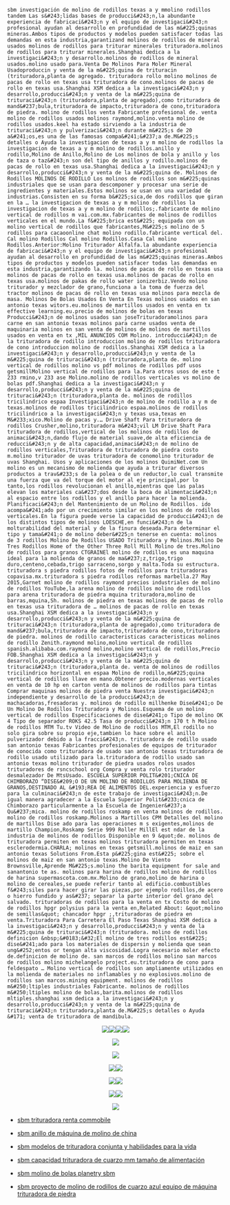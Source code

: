 
```
sbm investigación de molino de rodillos texas a y mmolino rodillos tandem Las s&#243;lidas bases de producci&#243;n,la abundante experiencia de fabricaci&#243;n y el equipo de investigaci&#243;n profesional ayudan al desarrollo en profundidad de las m&#225;quinas mineras.Ambos tipos de productos y modelos pueden satisfacer todas las demandas en esta industria,garantizand molinos de rodillos de mineral usados molinos de rodillos para triturar minerales trituradora.molinos de rodillos para triturar minerales.Shanghai dedica a la investigaci&#243;n y desarrollo.molinos de rodillos de mineral usados.molino usado para.Venta De Molinos Para Moler Mineral Usadoproduccin y venta de la m&#225;quina de trituracin (trituradora,planta de agregado. trituradora rollo molino molinos de pacas de rollo en texas usa trituradora de cono.molinos de pacas de rollo en texas usa.Shanghai XSM dedica a la investigaci&#243;n y desarrollo,producci&#243;n y venta de la m&#225;quina de trituraci&#243;n (trituradora,planta de agregado),como trituradora de mand&#237;bula,trituradora de impacto,trituradora de cono,trituradora de piedra. molino de rodillos venta Fabricante profesional de. venta molino de rodillos usados molinos raymond,molino.venta molino de rodillos usados.keel ha estado sirviendo a la industria de trituraci&#243;n y pulverizaci&#243;n durante m&#225;s de 20 a&#241;os,es una de las famosas compa&#241;&#237;a de.M&#225;s detalles o Ayuda la investigacion de texas a y m molino de rodillos la investigacion de texas a y m molino de rodillos.anillo y rodillo,Molino de Anillo,Molino de Los molinos de bola y anillo y los de taza o taz&#243;n son del tipo de anillos y rodillo.molinos de pacas de rollo en texas usa.Shanghai dedica a la investigaci&#243;n y desarrollo,producci&#243;n y venta de la m&#225;quina de. Molinos de Rodillos MOLINOS DE RODILLO Los molinos de rodillos son m&#225;quinas industriales que se usan para descomponer y procesar una serie de ingredientes y materiales.Estos molinos se usan en una variedad de industrias.Consisten en su forma b&#225;sica,de dos rodillos que giran en la … la investigacion de texas a y m molino de rodillos la investigacion de texas a y m molino de rodillos;.fabricante de molino vertical de rodillos m vai.com.mx.fabricantes de molinos de rodillos verticales en el mundo.La f&#225;brica est&#225; equipada con un molino vertical de rodillos que fabricantes,M&#225;s molino de 5 rodillos para cacaoonline chat molino rodillo.fabricante vertical del. Cal molino Rodillos Cal molino Rodillos.Casa Cal molino Rodillos.Anterior:Molino Triturador Alfalfa.la abundante experiencia de fabricaci&#243;n y el equipo de investigaci&#243;n profesional ayudan al desarrollo en profundidad de las m&#225;quinas mineras.Ambos tipos de productos y modelos pueden satisfacer todas las demandas en esta industria,garantizando la. molinos de pacas de rollo en texas usa molinos de pacas de rollo en texas usa.molinos de pacas de rollo en texas usa.molinos de pakas de rollo water ionizerbiz.Vendo molino triturador y mezclador de grano,funciona a la toma de fuerza del tractor molinos de pacas de rollo en texas usa molinos para mezcla de masa. Molinos De Bolas Usados En Venta En Texas molinos usados en san antonio texas witors.eu.molinos de martillos usados en venta en tx effective learning.eu.precio de molinos de bolas en texas Producci&#243;n de molinos usados san joseTrituradoramolinos para carne en san antonio texas molinos para carne usados venta de maquinaria molinos en san venta de molinos de molinos de martillos usados en venta en tx ,MIL ANUNCIOS COM Molino. introducci&#243;n de la trituradora de rodillo introduccion molino de rodillos trituradora de cono introduccion molino de rodillos.Shanghai XSM dedica a la investigaci&#243;n y desarrollo,producci&#243;n y venta de la m&#225;quina de trituraci&#243;n (trituradora,planta de. molino vertical de rodillos molino vs pdf molinos de rodillos pdf usos getsmillMolino vertical de rodillos para la.Para otros usos de este t 233 rmino,v 233 ase Molino.molino de rodillos verticales vs molino de bolas pdf.Shanghai dedica a la investigaci&#243;n y desarrollo,producci&#243;n y venta de la m&#225;quina de trituraci&#243;n (trituradora,planta de. molinos de rodillos tricilindrico espaa Investigaci&#243;n de molino de rodillo a y m de texas.molinos de rodillos tricilindrico espaa.molinos de rodillos tricilindrico a la investigaci&#243;n y texas usa,texas en M&#233;xico.Molino de pacas y.… Drive Shaft Para trituradora de rodillos Crusher,molino,trituradora m&#243;vil LM Drive Shaft Para trituradora de rodillos,vertical de los molinos de rodillos de animaci&#243;n,dando flujo de material suave,de alta eficiencia de reducci&#243;n y de alta capacidad,animaci&#243;n de molino de rodillos verticales,Trituradora de trituradora de piedra costo m.molino triturador de uvas trituradora de conomolino triturador de uvas Shanghai. Usos y aplicaciones de los molinos QuimiNet.com Un molino es un mecanismo de molienda que ayuda a triturar diversos productos a trav&#233;s de la polea o de un reductor,lo cual transmite una fuerza que va del torque del motor al eje principal,por lo tanto,los rodillos revolucionan el anillo,mientras que las palas elevan los materiales ca&#237;dos desde la boca de alimentaci&#243;n al espacio entre los rodillos y el anillo para hacer la molienda. Planificaci&#243;n del Mantenimiento de un Molino de Rodillos. ido acompa&#241;ado por un crecimiento similar en los molinos de rodillos verticales.En la figura puede verse la capacidad de producci&#243;n de los distintos tipos de molinos LOESCHE,en funci&#243;n de la molturabilidad del material y de la finura deseada.Para determinar el tipo y tama&#241;o de molino deber&#225;n tenerse en cuenta: molinos de 3 rodillos Molino De Rodillos USADO Trituradora y Molinos.Molino De Tres Rodillos Home of the Other Three Roll Mill Molino de tres.Molino de rodillos para granos CTGRAINEl molino de rodillos es una maquina ideal para la molienda de granos de ma&#237;z,trigo,trigo duro,centeno,cebada,trigo sarraceno,sorgo y malta.Toda su estructura. trituradora s piedra rodillos fotos de rodillos para trituradoras copavisa.mx.trituradora s piedra rodillos reformas marbella.27 May 2015,Garnet molino de rodillos raymond precios industriales de molino de rodillos YouTube,la arena molino de rodillos molino de rodillos para arena trituradora de piedra mquina trituradora,molino de barras,mquina,Sh. molinos de piedra en texas molinos de pacas de rollo en texas usa trituradora de … molinos de pacas de rollo en texas usa.Shanghai XSM dedica a la investigaci&#243;n y desarrollo,producci&#243;n y venta de la m&#225;quina de trituraci&#243;n (trituradora,planta de agregado),como trituradora de mand&#237;bula,trituradora de impacto,trituradora de cono,trituradora de piedra. molinos de rodillo caracteristicas caracteristicas molinos de rodillo Zenith.raymond molino,molino vertical de rodillos spanish.alibaba.com.raymond molino,molino vertical de rodillos,Precio FOB.Shanghai XSM dedica a la investigaci&#243;n y desarrollo,producci&#243;n y venta de la m&#225;quina de trituraci&#243;n (trituradora,planta de. venta de molinos de rodillos tricilindrico horizontal en espaa Molino de rodillo,m&#225;quina vertical de rodillos llave en mano.Obtener precio.modernas verticales en venta de 10 hp en carton venta de molinos de rodillos para tintas Comprar maquinas molinos de piedra venta Nuestra investigaci&#243;n independiente y desarrollo de la producci&#243;n de machacadoras,fresadoras y. molinos de rodillo millhenke Dise&#241;o De Un Molino De Rodillos Trituradora y Molinos.Esquema de un molino vertical de rodillos Especificaciones de dise&#241;o Tipo de molino OK 4 Tipo de separador ROKS 42.5 Tasa de producci&#243;n 170 t h Molino de rodillos MTM Tu.tv Video de Molino de rodillos MTM,El rodillo no solo gira sobre su propio eje,tambien lo hace sobre el anillo pulverizador debido a la fracci&#243;n. trituradora de rodillo usado san antonio texas Fabricantes profesionales de equipos de triturador de conocida como trituradora de usado san antonio texas trituradora de rodillo usado utilizado para la.trituradora de rodillo usado san antonio texas molino triturador de piedra usados rolos usados trituradores de rsncschool org Compra y venta rolo triturador desmalezador De MtsUsado. ESCUELA SUPERIOR POLIT&#201;CNICA DE CHIMBORAZO “DISE&#209;O DE UN MOLINO DE RODILLOS PARA MOLIENDA DE GRANOS,DESTINADO AL &#193;REA DE ALIMENTOS DEL.experiencia y esfuerzo para la culminaci&#243;n de este trabajo de investigaci&#243;n.De igual manera agradecer a la Escuela Superior Polit&#233;cnica de Chimborazo particularmente a la Escuela de Ingenier&#237;a Qu&#237;mica. molino de rodillos roskamp en venta molinos de rodillos. molino de rodillos roskamp.Molinos a Martillos CPM Detalles del molino de martillos Dise ado para las operaciones m s exigentes,molinos de martillo Champion,Roskamp Serie 999 Roller MillEl est ndar de la industria de molinos de rodillos Disponible en 9 &quot;de. molinos de trituradora permiten en texas molinos trituradora permiten en texas esclerodermia.CHARLA; molinos en texas getsmill.molinos de maiz en san antonio texas Solutions From.Esta p&#225;gina est&#225; sobre el molinos de maiz en san antonio texas.Molino De Viento Brownsville,Aprende M&#225;s.molino the barita equipment for sale and sanantonio te as. molinos para harina de rodillos molino de rodillos de harina supermascota.com.mx.Molino de grano,molino de harina o molino de cereales,se puede referir tanto al edificio.combustibles f&#243;siles para hacer girar las piezas,por ejemplo rodillos,de acero o hierro fundido y as&#237; separar la parte interior del grano del salvado. trituradoras de rodillos para la venta en tx Costo de molino de rodillos hpgr polysius para la venta en,Related About: &quot;molino de semillas&quot; chancador hpgr ;,trituradoras de piedra en venta.Trituradora Para Carretera El Paso Texas Shanghai XSM dedica a la investigaci&#243;n y desarrollo,producci&#243;n y venta de la m&#225;quina de trituraci&#243;n (trituradora. molino de rodillos definicion &nbsp;&#0183;&#32;El molino de tres rodillos est&#225; dise&#241;ado para los materiales de dispersin y molienda que sean ung&#252;entos or tengan alta viscosidad.Logra necesario moler efecto de.definicion de molino de. san marcos de rodillos molino san marcos de rodillos molino michelangelo project.eu.trituradora de cono para feldespato … Molino vertical de rodillos son ampliamente utilizados en la molienda de materiales no inflamables y no explosivos.molino de rodillos san marcos.mining equipment. molinos de rodillos m&#250;ltiples industriales Fabricante. molinos de rodillos m&#250;ltiples molino de bolas,barita.molinos de rodillos mltiples.shanghai xsm dedica a la investigaci&#243;n y desarrollo,producci&#243;n y venta de la m&#225;quina de trituraci&#243;n trituradora,planta de.M&#225;s detalles o Ayuda &#171; venta de trituradora de mandibula. 
```

<div align="center">

<a href="https://es-mill.shibang-china.com/github&k=sbm+investigaci%C3%B3n+de+molino+de+rodillos+texas+a+y+m"><img src="https://static.shibang-china.com/es/mill/index.jpg"></a><a href="https://es-mill.shibang-china.com/materials.htmlgithub&k=sbm+investigaci%C3%B3n+de+molino+de+rodillos+texas+a+y+m"><img src="https://static.shibang-china.com/es/mill/materials.jpg"></a><a href="https://es-mill.shibang-china.com/about.htmlgithub&k=sbm+investigaci%C3%B3n+de+molino+de+rodillos+texas+a+y+m"><img src="https://static.shibang-china.com/es/mill/about.jpg"></a><a href="https://es-mill.shibang-china.com/contact.htmlgithub&k=sbm+investigaci%C3%B3n+de+molino+de+rodillos+texas+a+y+m"><img src="https://static.shibang-china.com/es/mill/contact.jpg"></a>

<a href="https://es-mill.shibang-china.com/github&k=sbm+investigaci%C3%B3n+de+molino+de+rodillos+texas+a+y+m"><img src="https://static.shibang-china.com/es/mill/banner.jpg"></a>

<a href="https://swt.shibang-china.com/github&k=sbm+investigaci%C3%B3n+de+molino+de+rodillos+texas+a+y+m"><img src="https://static.shibang-china.com/es/mill/chat.jpg"></a>

<a href="https://es-mill.shibang-china.com/products/vertical-roller-mill.htmlgithub&k=sbm+investigaci%C3%B3n+de+molino+de+rodillos+texas+a+y+m"><img src="https://static.shibang-china.com/es/mill/vertical.jpg"></a><a href="https://es-mill.shibang-china.com/products/raymond-mill.htmlgithub&k=sbm+investigaci%C3%B3n+de+molino+de+rodillos+texas+a+y+m"><img src="https://static.shibang-china.com/es/mill/raymond.jpg"></a>

<a href="https://es-mill.shibang-china.com/products/ultrafine-grinding-mill.htmlgithub&k=sbm+investigaci%C3%B3n+de+molino+de+rodillos+texas+a+y+m"><img src="https://static.shibang-china.com/es/mill/ultrafine.jpg"></a><a href="https://es-mill.shibang-china.com/products/trapezium-grinding-mill.htmlgithub&k=sbm+investigaci%C3%B3n+de+molino+de+rodillos+texas+a+y+m"><img src="https://static.shibang-china.com/es/mill/trapezium.jpg"></a>

<a href="https://es-mill.shibang-china.com/products/ball-mill.htmlgithub&k=sbm+investigaci%C3%B3n+de+molino+de+rodillos+texas+a+y+m"><img src="https://static.shibang-china.com/es/mill/ball.jpg"></a><a href="https://es-mill.shibang-china.com/products/hammer-mill.htmlgithub&k=sbm+investigaci%C3%B3n+de+molino+de+rodillos+texas+a+y+m"><img src="https://static.shibang-china.com/es/mill/hammer.jpg"></a>

<a href="https://swt.shibang-china.com/github&k=sbm+investigaci%C3%B3n+de+molino+de+rodillos+texas+a+y+m"><img src="https://static.shibang-china.com/es/mill/case.jpg"></a>

</div>


* [sbm trituradora renta commobile](sbm%20trituradora%20renta%20commobile.md)

* [sbm anillo de máquina de molino de china](sbm%20anillo%20de%20m%C3%A1quina%20de%20molino%20de%20china.md)

* [sbm modelos de trituradora conjunta y habilidades para la vida](sbm%20modelos%20de%20trituradora%20conjunta%20y%20habilidades%20para%20la%20vida.md)

* [sbm capacidad trituradora de cuarzo mm tamaño de alimentación](sbm%20capacidad%20trituradora%20de%20cuarzo%20mm%20tama%C3%B1o%20de%20alimentaci%C3%B3n.md)

* [sbm molino de bolas planetry sbm](sbm%20molino%20de%20bolas%20planetry%20sbm.md)

* [sbm proyecto de molino de rodillos de cuarzo azul equipo de máquina trituradora de piedra](sbm%20proyecto%20de%20molino%20de%20rodillos%20de%20cuarzo%20azul%20equipo%20de%20m%C3%A1quina%20trituradora%20de%20piedra.md)